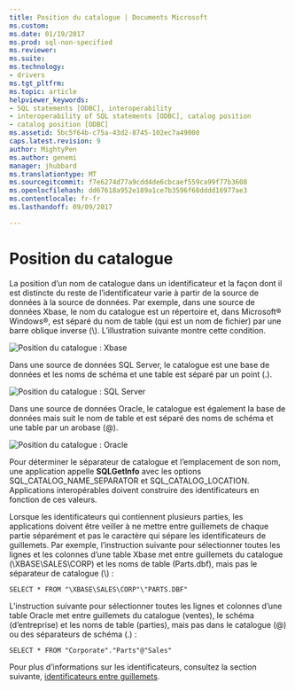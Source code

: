 ```yaml
---
title: Position du catalogue | Documents Microsoft
ms.custom: 
ms.date: 01/19/2017
ms.prod: sql-non-specified
ms.reviewer: 
ms.suite: 
ms.technology:
- drivers
ms.tgt_pltfrm: 
ms.topic: article
helpviewer_keywords:
- SQL statements [ODBC], interoperability
- interoperability of SQL statements [ODBC], catalog position
- catalog position [ODBC]
ms.assetid: 5bc5f64b-c75a-43d2-8745-102ec7a49000
caps.latest.revision: 9
author: MightyPen
ms.author: genemi
manager: jhubbard
ms.translationtype: MT
ms.sourcegitcommit: f7e6274d77a9cdd4de6cbcaef559ca99f77b3608
ms.openlocfilehash: dd67618a952e189a1ce7b3596f68dddd16977ae3
ms.contentlocale: fr-fr
ms.lasthandoff: 09/09/2017

---
```

# <a name="catalog-position"></a>Position du catalogue
La position d’un nom de catalogue dans un identificateur et la façon dont il est distincte du reste de l’identificateur varie à partir de la source de données à la source de données. Par exemple, dans une source de données Xbase, le nom du catalogue est un répertoire et, dans Microsoft® Windows®, est séparé du nom de table (qui est un nom de fichier) par une barre oblique inverse (\\). L’illustration suivante montre cette condition.  
  
 ![Position du catalogue : Xbase](../../../odbc/reference/develop-app/media/ch0801.gif "ch0801")  
  
 Dans une source de données SQL Server, le catalogue est une base de données et les noms de schéma et une table est séparé par un point (.).  
  
 ![Position du catalogue : SQL Server](../../../odbc/reference/develop-app/media/ch0802.gif "ch0802")  
  
 Dans une source de données Oracle, le catalogue est également la base de données mais suit le nom de table et est séparé des noms de schéma et une table par un arobase (@).  
  
 ![Position du catalogue : Oracle](../../../odbc/reference/develop-app/media/ch0803.gif "ch0803")  
  
 Pour déterminer le séparateur de catalogue et l’emplacement de son nom, une application appelle **SQLGetInfo** avec les options SQL_CATALOG_NAME_SEPARATOR et SQL_CATALOG_LOCATION. Applications interopérables doivent construire des identificateurs en fonction de ces valeurs.  
  
 Lorsque les identificateurs qui contiennent plusieurs parties, les applications doivent être veiller à ne mettre entre guillemets de chaque partie séparément et pas le caractère qui sépare les identificateurs de guillemets. Par exemple, l’instruction suivante pour sélectionner toutes les lignes et les colonnes d’une table Xbase met entre guillemets du catalogue (\XBASE\SALES\CORP) et les noms de table (Parts.dbf), mais pas le séparateur de catalogue (\\) :  
  
```  
SELECT * FROM "\XBASE\SALES\CORP"\"PARTS.DBF"  
```  
  
 L’instruction suivante pour sélectionner toutes les lignes et colonnes d’une table Oracle met entre guillemets du catalogue (ventes), le schéma (d’entreprise) et les noms de table (parties), mais pas dans le catalogue (@) ou des séparateurs de schéma (.) :  
  
```  
SELECT * FROM "Corporate"."Parts"@"Sales"  
```  
  
 Pour plus d’informations sur les identificateurs, consultez la section suivante, [identificateurs entre guillemets](../../../odbc/reference/develop-app/quoted-identifiers.md).
